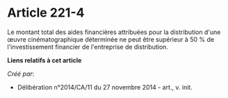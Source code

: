 # Article 221-4

Le montant total des aides financières attribuées pour la distribution d'une œuvre cinématographique déterminée ne peut être
supérieur à 50 % de l'investissement financier de l'entreprise de distribution.

**Liens relatifs à cet article**

_Créé par_:

  - Délibération n°2014/CA/11 du 27 novembre 2014 - art., v. init.
